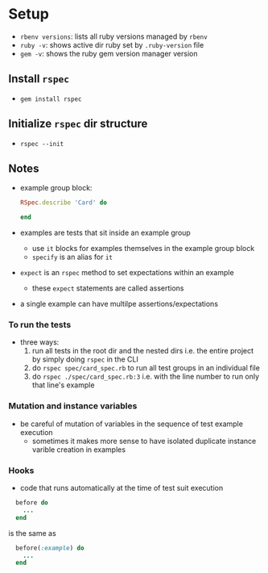 # Setup

- `rbenv versions`: lists all ruby versions managed by `rbenv`
- `ruby -v`: shows active dir ruby set by `.ruby-version` file
- `gem -v`: shows the ruby gem version manager version

## Install `rspec`

- `gem install rspec`

## Initialize `rspec` dir structure

- `rspec --init`

## Notes

- example group block:

  ```ruby
  RSpec.describe 'Card' do

  end
  ```

- examples are tests that sit inside an example group

  - use `it` blocks for examples themselves in the example group block
  - `specify` is an alias for `it`

- `expect` is an `rspec` method to set expectations within an example

  - these `expect` statements are called assertions

- a single example can have multilpe assertions/expectations

### To run the tests

- three ways:
  1. run all tests in the root dir and the nested dirs i.e. the entire project by simply doing `rspec` in the CLI
  2. do `rspec spec/card_spec.rb` to run all test groups in an individual file
  3. do `rspec ./spec/card_spec.rb:3` i.e. with the line number to run only that line's example

### Mutation and instance variables

- be careful of mutation of variables in the sequence of test example execution
  - sometimes it makes more sense to have isolated duplicate instance varible creation in examples

### Hooks

- code that runs automatically at the time of test suit execution

```ruby
  before do
    ...
  end
```

is the same as

```ruby
  before(:example) do
    ...
  end
```
